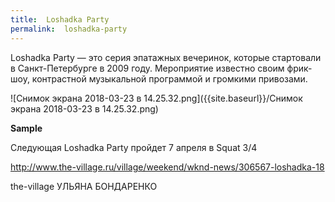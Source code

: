 ```yaml
---
title:  Loshadka Party
permalink:  loshadka-party
---
```


 Loshadka Party — это серия эпатажных вечеринок, которые стартовали в Санкт-Петербурге в 2009 году. Мероприятие известно своим фрик-шоу, контрастной музыкальной программой и громкими привозами.
 
 ![Снимок экрана 2018-03-23 в 14.25.32.png]({{site.baseurl}}/Снимок экрана 2018-03-23 в 14.25.32.png)

**Sample**
 
 Следующая Loshadka Party пройдет 7 апреля в Squat 3/4
 
 http://www.the-village.ru/village/weekend/wknd-news/306567-loshadka-18

the-village УЛЬЯНА БОНДАРЕНКО
